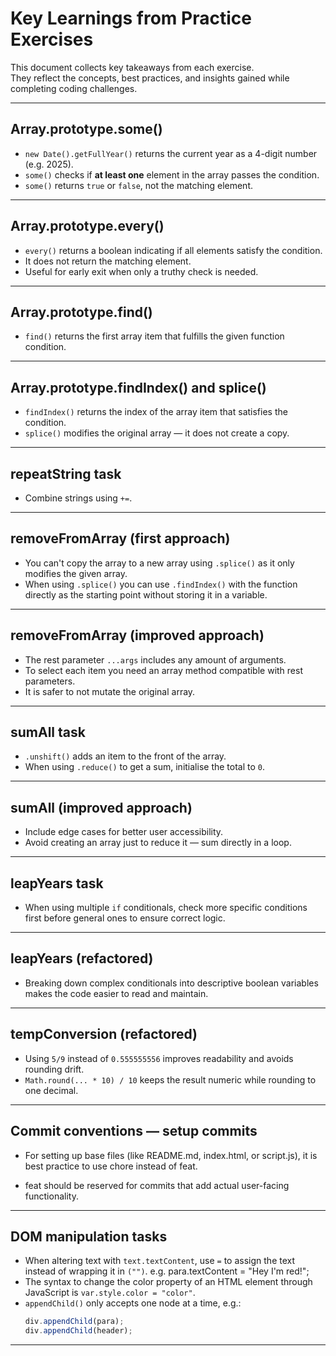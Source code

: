 # Key Learnings from Practice Exercises

This document collects key takeaways from each exercise.  
They reflect the concepts, best practices, and insights gained while completing coding challenges.

---

## Array.prototype.some()

- `new Date().getFullYear()` returns the current year as a 4-digit number (e.g. 2025).
- `some()` checks if **at least one** element in the array passes the condition.
- `some()` returns `true` or `false`, not the matching element.

---

## Array.prototype.every()

- `every()` returns a boolean indicating if all elements satisfy the condition.
- It does not return the matching element.
- Useful for early exit when only a truthy check is needed.

---

## Array.prototype.find()

- `find()` returns the first array item that fulfills the given function condition.

---

## Array.prototype.findIndex() and splice()

- `findIndex()` returns the index of the array item that satisfies the condition.
- `splice()` modifies the original array — it does not create a copy.

---

## repeatString task

- Combine strings using `+=`.

---

## removeFromArray (first approach)

- You can't copy the array to a new array using `.splice()` as it only modifies the given array.
- When using `.splice()` you can use `.findIndex()` with the function directly as the starting point without storing it in a variable.

---

## removeFromArray (improved approach)

- The rest parameter `...args` includes any amount of arguments.
- To select each item you need an array method compatible with rest parameters.
- It is safer to not mutate the original array.

---

## sumAll task

- `.unshift()` adds an item to the front of the array.
- When using `.reduce()` to get a sum, initialise the total to `0`.

---

## sumAll (improved approach)

- Include edge cases for better user accessibility.
- Avoid creating an array just to reduce it — sum directly in a loop.

---

## leapYears task

- When using multiple `if` conditionals, check more specific
  conditions first before general ones to ensure correct logic.

---

## leapYears (refactored)

- Breaking down complex conditionals into descriptive boolean
  variables makes the code easier to read and maintain.

---

## tempConversion (refactored)

- Using `5/9` instead of `0.555555556` improves readability and avoids rounding drift.
- `Math.round(... * 10) / 10` keeps the result numeric while rounding to one decimal.

---

## Commit conventions — setup commits

- For setting up base files (like README.md, index.html, or script.js), it is best practice to use chore instead of feat.

- feat should be reserved for commits that add actual user-facing functionality.

---

## DOM manipulation tasks

- When altering text with `text.textContent`, use `=` to assign the text instead of wrapping it in `("")`.
  e.g. para.textContent = "Hey I'm red!";
- The syntax to change the color property of an HTML element
  through JavaScript is `var.style.color = "color"`.
- `appendChild()` only accepts one node at a time, e.g.:
  ```js
  div.appendChild(para);
  div.appendChild(header);
  ```

---
